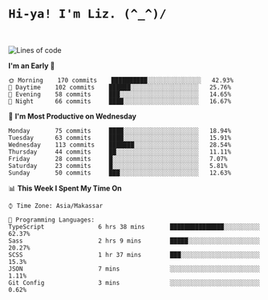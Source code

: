 
# `Hi-ya! I'm Liz. (^_^)/ `

<br>

<!--START_SECTION:waka-->
![Lines of code](https://img.shields.io/badge/From%20Hello%20World%20I%27ve%20Written-18097%20lines%20of%20code-blue)

**I'm an Early 🐤** 

```text
🌞 Morning    170 commits    ██████████░░░░░░░░░░░░░░░   42.93% 
🌆 Daytime    102 commits    ██████░░░░░░░░░░░░░░░░░░░   25.76% 
🌃 Evening    58 commits     ███░░░░░░░░░░░░░░░░░░░░░░   14.65% 
🌙 Night      66 commits     ████░░░░░░░░░░░░░░░░░░░░░   16.67%

```
📅 **I'm Most Productive on Wednesday** 

```text
Monday       75 commits     ████░░░░░░░░░░░░░░░░░░░░░   18.94% 
Tuesday      63 commits     ████░░░░░░░░░░░░░░░░░░░░░   15.91% 
Wednesday    113 commits    ███████░░░░░░░░░░░░░░░░░░   28.54% 
Thursday     44 commits     ██░░░░░░░░░░░░░░░░░░░░░░░   11.11% 
Friday       28 commits     █░░░░░░░░░░░░░░░░░░░░░░░░   7.07% 
Saturday     23 commits     █░░░░░░░░░░░░░░░░░░░░░░░░   5.81% 
Sunday       50 commits     ███░░░░░░░░░░░░░░░░░░░░░░   12.63%

```


📊 **This Week I Spent My Time On** 

```text
⌚︎ Time Zone: Asia/Makassar

💬 Programming Languages: 
TypeScript               6 hrs 38 mins       ███████████████░░░░░░░░░░   62.37% 
Sass                     2 hrs 9 mins        █████░░░░░░░░░░░░░░░░░░░░   20.27% 
SCSS                     1 hr 37 mins        ███░░░░░░░░░░░░░░░░░░░░░░   15.3% 
JSON                     7 mins              ░░░░░░░░░░░░░░░░░░░░░░░░░   1.11% 
Git Config               3 mins              ░░░░░░░░░░░░░░░░░░░░░░░░░   0.62%

```


<!--END_SECTION:waka-->


